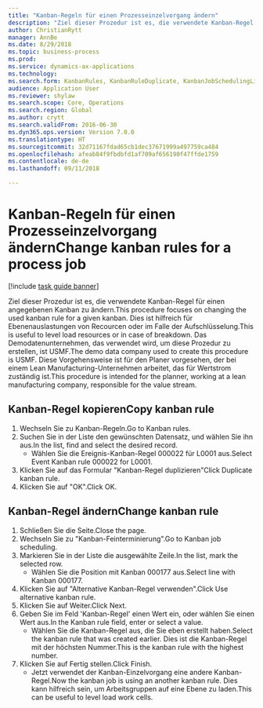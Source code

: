 ```yaml
--- 
title: "Kanban-Regeln für einen Prozesseinzelvorgang ändern"
description: "Ziel dieser Prozedur ist es, die verwendete Kanban-Regel für einen angegebenen Kanban zu ändern."
author: ChristianRytt
manager: AnnBe
ms.date: 8/29/2018
ms.topic: business-process
ms.prod: 
ms.service: dynamics-ax-applications
ms.technology: 
ms.search.form: KanbanRules, KanbanRuleDuplicate, KanbanJobSchedulingListPage, LeanRuleReassignmentWizard, KanbanReassignRuleLookup
audience: Application User
ms.reviewer: shylaw
ms.search.scope: Core, Operations
ms.search.region: Global
ms.author: crytt
ms.search.validFrom: 2016-06-30
ms.dyn365.ops.version: Version 7.0.0
ms.translationtype: HT
ms.sourcegitcommit: 32d71167fdad65cb1dec37671999a497759ca484
ms.openlocfilehash: afeab84f9fbdbfd1af709af656190f47ffde1759
ms.contentlocale: de-de
ms.lasthandoff: 09/11/2018

---
```

# <a name="change-kanban-rules-for-a-process-job"></a><span data-ttu-id="45226-103">Kanban-Regeln für einen Prozesseinzelvorgang ändern</span><span class="sxs-lookup"><span data-stu-id="45226-103">Change kanban rules for a process job</span></span>

[!include [task guide banner](../../includes/task-guide-banner.md)]

<span data-ttu-id="45226-104">Ziel dieser Prozedur ist es, die verwendete Kanban-Regel für einen angegebenen Kanban zu ändern.</span><span class="sxs-lookup"><span data-stu-id="45226-104">This procedure focuses on changing the used kanban rule for a given kanban.</span></span> <span data-ttu-id="45226-105">Dies ist hilfreich für Ebenenauslastungen von Recourcen oder im Falle der Aufschlüsselung.</span><span class="sxs-lookup"><span data-stu-id="45226-105">This is useful to level load resources or in case of breakdown.</span></span> <span data-ttu-id="45226-106">Das Demodatenunternehmen, das verwendet wird, um diese Prozedur zu erstellen, ist USMF.</span><span class="sxs-lookup"><span data-stu-id="45226-106">The demo data company used to create this procedure is USMF.</span></span> <span data-ttu-id="45226-107">Diese Vorgehensweise ist für den Planer vorgesehen, der bei einem Lean Manufacturing-Unternehmen arbeitet, das für Wertstrom zuständig ist.</span><span class="sxs-lookup"><span data-stu-id="45226-107">This procedure is intended for the planner, working at a lean manufacturing company, responsible for the value stream.</span></span>


## <a name="copy-kanban-rule"></a><span data-ttu-id="45226-108">Kanban-Regel kopieren</span><span class="sxs-lookup"><span data-stu-id="45226-108">Copy kanban rule</span></span>
1. <span data-ttu-id="45226-109">Wechseln Sie zu Kanban-Regeln.</span><span class="sxs-lookup"><span data-stu-id="45226-109">Go to Kanban rules.</span></span>
2. <span data-ttu-id="45226-110">Suchen Sie in der Liste den gewünschten Datensatz, und wählen Sie ihn aus.</span><span class="sxs-lookup"><span data-stu-id="45226-110">In the list, find and select the desired record.</span></span>
    * <span data-ttu-id="45226-111">Wählen Sie die Ereignis-Kanban-Regel 000022 für L0001 aus.</span><span class="sxs-lookup"><span data-stu-id="45226-111">Select Event Kanban rule 000022 for L0001.</span></span>  
3. <span data-ttu-id="45226-112">Klicken Sie auf das Formular "Kanban-Regel duplizieren"</span><span class="sxs-lookup"><span data-stu-id="45226-112">Click Duplicate kanban rule.</span></span>
4. <span data-ttu-id="45226-113">Klicken Sie auf "OK".</span><span class="sxs-lookup"><span data-stu-id="45226-113">Click OK.</span></span>

## <a name="change-kanban-rule"></a><span data-ttu-id="45226-114">Kanban-Regel ändern</span><span class="sxs-lookup"><span data-stu-id="45226-114">Change kanban rule</span></span>
1. <span data-ttu-id="45226-115">Schließen Sie die Seite.</span><span class="sxs-lookup"><span data-stu-id="45226-115">Close the page.</span></span>
2. <span data-ttu-id="45226-116">Wechseln Sie zu "Kanban-Feinterminierung".</span><span class="sxs-lookup"><span data-stu-id="45226-116">Go to Kanban job scheduling.</span></span>
3. <span data-ttu-id="45226-117">Markieren Sie in der Liste die ausgewählte Zeile.</span><span class="sxs-lookup"><span data-stu-id="45226-117">In the list, mark the selected row.</span></span>
    * <span data-ttu-id="45226-118">Wählen Sie die Position mit Kanban 000177 aus.</span><span class="sxs-lookup"><span data-stu-id="45226-118">Select line with Kanban 000177.</span></span>  
4. <span data-ttu-id="45226-119">Klicken Sie auf "Alternative Kanban-Regel verwenden".</span><span class="sxs-lookup"><span data-stu-id="45226-119">Click Use alternative kanban rule.</span></span>
5. <span data-ttu-id="45226-120">Klicken Sie auf Weiter.</span><span class="sxs-lookup"><span data-stu-id="45226-120">Click Next.</span></span>
6. <span data-ttu-id="45226-121">Geben Sie im Feld 'Kanban-Regel' einen Wert ein, oder wählen Sie einen Wert aus.</span><span class="sxs-lookup"><span data-stu-id="45226-121">In the Kanban rule field, enter or select a value.</span></span>
    * <span data-ttu-id="45226-122">Wählen Sie die Kanban-Regel aus, die Sie eben erstellt haben.</span><span class="sxs-lookup"><span data-stu-id="45226-122">Select the kanban rule that was created earlier.</span></span> <span data-ttu-id="45226-123">Dies ist die Kanban-Regel mit der höchsten Nummer.</span><span class="sxs-lookup"><span data-stu-id="45226-123">This is the kanban rule with the highest number.</span></span>  
7. <span data-ttu-id="45226-124">Klicken Sie auf Fertig stellen.</span><span class="sxs-lookup"><span data-stu-id="45226-124">Click Finish.</span></span>
    * <span data-ttu-id="45226-125">Jetzt verwendet der Kanban-Einzelvorgang eine andere Kanban-Regel.</span><span class="sxs-lookup"><span data-stu-id="45226-125">Now the kanban job is using an another kanban rule.</span></span> <span data-ttu-id="45226-126">Dies kann hilfreich sein, um Arbeitsgruppen auf eine Ebene zu laden.</span><span class="sxs-lookup"><span data-stu-id="45226-126">This can be useful to level load work cells.</span></span>  


